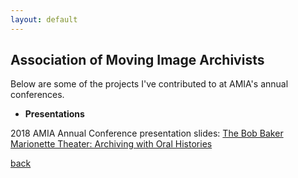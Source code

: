 ```yaml
---
layout: default
---
```


## Association of Moving Image Archivists

Below are some of the projects I've contributed to at AMIA's annual conferences.

* **Presentations**

2018 AMIA Annual Conference presentation slides: [The Bob Baker Marionette Theater: Archiving with Oral Histories](https://docs.google.com/presentation/d/1Y5i4Ie9mQ5DlQG34-Kj5Ocw-GmDcoUxST5L5bsMUfbI/edit#slide=id.g47202d919f_0_1)



[back](./projects)

